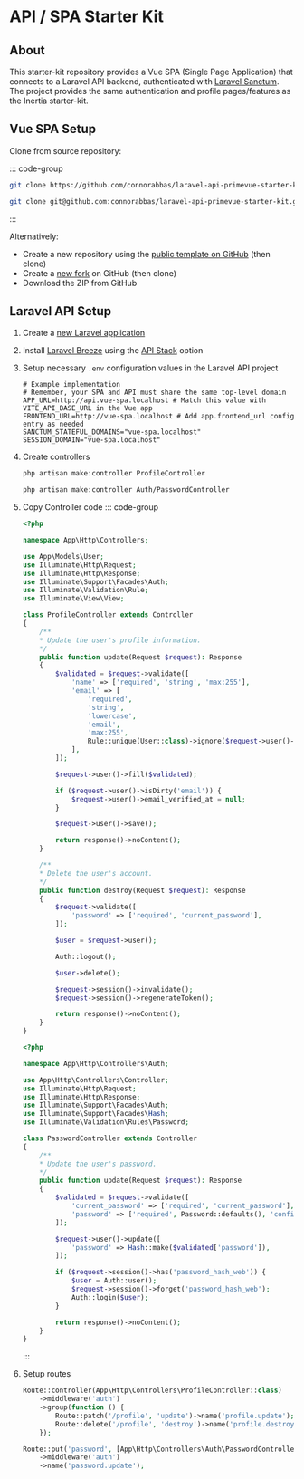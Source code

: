 # API / SPA Starter Kit

## About

This starter-kit repository provides a Vue SPA (Single Page Application) that connects to a Laravel API backend, authenticated with [Laravel Sanctum](https://laravel.com/docs/master/sanctum). The project provides the same authentication and profile pages/features as the Inertia starter-kit.

## Vue SPA Setup

Clone from source repository:

::: code-group

```bash [HTTPS]
git clone https://github.com/connorabbas/laravel-api-primevue-starter-kit.git your-project-name
```

```bash [SSH]
git clone git@github.com:connorabbas/laravel-api-primevue-starter-kit.git your-project-name
```

:::

Alternatively:

-   Create a new repository using the [public template on GitHub](https://github.com/new?template_name=laravel-api-primevue-starter-kit&template_owner=connorabbas) (then clone)
-   Create a [new fork](https://github.com/connorabbas/laravel-api-primevue-starter-kit/fork) on GitHub (then clone)
-   Download the ZIP from GitHub

## Laravel API Setup

1. Create a [new Laravel application](https://laravel.com/docs/master/installation)
2. Install [Laravel Breeze](https://laravel.com/docs/11.x/starter-kits#laravel-breeze-installation) using the [API Stack](https://laravel.com/docs/11.x/starter-kits#breeze-and-next) option
3. Setup necessary `.env` configuration values in the Laravel API project

    ```
    # Example implementation
    # Remember, your SPA and API must share the same top-level domain
    APP_URL=http://api.vue-spa.localhost # Match this value with VITE_API_BASE_URL in the Vue app
    FRONTEND_URL=http://vue-spa.localhost # Add app.frontend_url config entry as needed
    SANCTUM_STATEFUL_DOMAINS="vue-spa.localhost"
    SESSION_DOMAIN="vue-spa.localhost"
    ```

4. Create controllers

    ```bash
    php artisan make:controller ProfileController
    ```

    ```bash
    php artisan make:controller Auth/PasswordController
    ```

5. Copy Controller code
   ::: code-group

    ```php [ProfileController.php]
    <?php

    namespace App\Http\Controllers;

    use App\Models\User;
    use Illuminate\Http\Request;
    use Illuminate\Http\Response;
    use Illuminate\Support\Facades\Auth;
    use Illuminate\Validation\Rule;
    use Illuminate\View\View;

    class ProfileController extends Controller
    {
        /**
        * Update the user's profile information.
        */
        public function update(Request $request): Response
        {
            $validated = $request->validate([
                'name' => ['required', 'string', 'max:255'],
                'email' => [
                    'required',
                    'string',
                    'lowercase',
                    'email',
                    'max:255',
                    Rule::unique(User::class)->ignore($request->user()->id),
                ],
            ]);

            $request->user()->fill($validated);

            if ($request->user()->isDirty('email')) {
                $request->user()->email_verified_at = null;
            }

            $request->user()->save();

            return response()->noContent();
        }

        /**
        * Delete the user's account.
        */
        public function destroy(Request $request): Response
        {
            $request->validate([
                'password' => ['required', 'current_password'],
            ]);

            $user = $request->user();

            Auth::logout();

            $user->delete();

            $request->session()->invalidate();
            $request->session()->regenerateToken();

            return response()->noContent();
        }
    }

    ```

    ```php [Auth/PasswordController.php]
    <?php

    namespace App\Http\Controllers\Auth;

    use App\Http\Controllers\Controller;
    use Illuminate\Http\Request;
    use Illuminate\Http\Response;
    use Illuminate\Support\Facades\Auth;
    use Illuminate\Support\Facades\Hash;
    use Illuminate\Validation\Rules\Password;

    class PasswordController extends Controller
    {
        /**
        * Update the user's password.
        */
        public function update(Request $request): Response
        {
            $validated = $request->validate([
                'current_password' => ['required', 'current_password'],
                'password' => ['required', Password::defaults(), 'confirmed'],
            ]);

            $request->user()->update([
                'password' => Hash::make($validated['password']),
            ]);

            if ($request->session()->has('password_hash_web')) {
                $user = Auth::user();
                $request->session()->forget('password_hash_web');
                Auth::login($user);
            }

            return response()->noContent();
        }
    }

    ```

    :::

6. Setup routes

    ```php
    Route::controller(App\Http\Controllers\ProfileController::class)
        ->middleware('auth')
        ->group(function () {
            Route::patch('/profile', 'update')->name('profile.update');
            Route::delete('/profile', 'destroy')->name('profile.destroy');
        });

    Route::put('password', [App\Http\Controllers\Auth\PasswordController::class, 'update'])
        ->middleware('auth')
        ->name('password.update');
    ```
